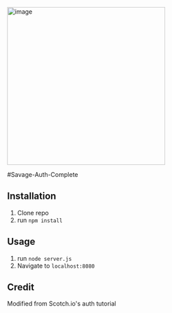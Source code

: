 <img width="367" alt="image" src="https://github.com/fjh321/savage-auth-FJH/assets/64885403/8d4372da-30de-482a-93d1-fa360d8b7749">

#Savage-Auth-Complete
## Installation

1. Clone repo
2. run `npm install`

## Usage

1. run `node server.js`
2. Navigate to `localhost:8080`

## Credit

Modified from Scotch.io's auth tutorial
